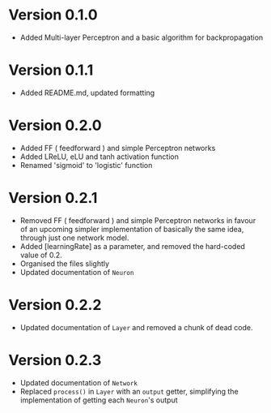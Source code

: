 # Version 0.1.0

- Added Multi-layer Perceptron and a basic algorithm for backpropagation

# Version 0.1.1

- Added README.md, updated formatting

# Version 0.2.0

- Added FF ( feedforward ) and simple Perceptron networks
- Added LReLU, eLU and tanh activation function
- Renamed 'sigmoid' to 'logistic' function

# Version 0.2.1

- Removed FF ( feedforward ) and simple Perceptron networks in favour of an upcoming simpler implementation of basically the same idea, through just one network model.
- Added [learningRate] as a parameter, and removed the hard-coded value of 0.2.
- Organised the files slightly
- Updated documentation of `Neuron`

# Version 0.2.2

- Updated documentation of `Layer` and removed a chunk of dead code.

# Version 0.2.3

- Updated documentation of `Network`
- Replaced `process()` in `Layer` with an `output` getter, simplifying the implementation of getting each `Neuron`'s output
